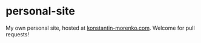 # personal-site

My own personal site, hosted at [konstantin-morenko.com](http://konstantin-morenko.com). Welcome for pull requests!
